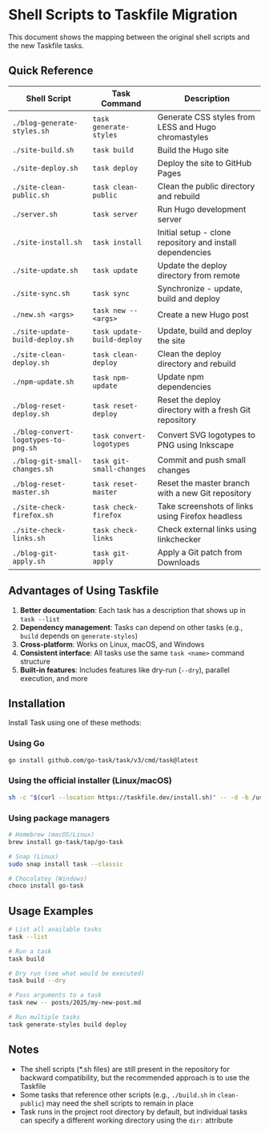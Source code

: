 # Shell Scripts to Taskfile Migration

This document shows the mapping between the original shell scripts and the new Taskfile tasks.

## Quick Reference

| Shell Script | Task Command | Description |
|--------------|--------------|-------------|
| `./blog-generate-styles.sh` | `task generate-styles` | Generate CSS styles from LESS and Hugo chromastyles |
| `./site-build.sh` | `task build` | Build the Hugo site |
| `./site-deploy.sh` | `task deploy` | Deploy the site to GitHub Pages |
| `./site-clean-public.sh` | `task clean-public` | Clean the public directory and rebuild |
| `./server.sh` | `task server` | Run Hugo development server |
| `./site-install.sh` | `task install` | Initial setup - clone repository and install dependencies |
| `./site-update.sh` | `task update` | Update the deploy directory from remote |
| `./site-sync.sh` | `task sync` | Synchronize - update, build and deploy |
| `./new.sh <args>` | `task new -- <args>` | Create a new Hugo post |
| `./site-update-build-deploy.sh` | `task update-build-deploy` | Update, build and deploy the site |
| `./site-clean-deploy.sh` | `task clean-deploy` | Clean the deploy directory and rebuild |
| `./npm-update.sh` | `task npm-update` | Update npm dependencies |
| `./blog-reset-deploy.sh` | `task reset-deploy` | Reset the deploy directory with a fresh Git repository |
| `./blog-convert-logotypes-to-png.sh` | `task convert-logotypes` | Convert SVG logotypes to PNG using Inkscape |
| `./blog-git-small-changes.sh` | `task git-small-changes` | Commit and push small changes |
| `./blog-reset-master.sh` | `task reset-master` | Reset the master branch with a new Git repository |
| `./site-check-firefox.sh` | `task check-firefox` | Take screenshots of links using Firefox headless |
| `./site-check-links.sh` | `task check-links` | Check external links using linkchecker |
| `./blog-git-apply.sh` | `task git-apply` | Apply a Git patch from Downloads |

## Advantages of Using Taskfile

1. **Better documentation**: Each task has a description that shows up in `task --list`
2. **Dependency management**: Tasks can depend on other tasks (e.g., `build` depends on `generate-styles`)
3. **Cross-platform**: Works on Linux, macOS, and Windows
4. **Consistent interface**: All tasks use the same `task <name>` command structure
5. **Built-in features**: Includes features like dry-run (`--dry`), parallel execution, and more

## Installation

Install Task using one of these methods:

### Using Go
```bash
go install github.com/go-task/task/v3/cmd/task@latest
```

### Using the official installer (Linux/macOS)
```bash
sh -c "$(curl --location https://taskfile.dev/install.sh)" -- -d -b /usr/local/bin
```

### Using package managers
```bash
# Homebrew (macOS/Linux)
brew install go-task/tap/go-task

# Snap (Linux)
sudo snap install task --classic

# Chocolatey (Windows)
choco install go-task
```

## Usage Examples

```bash
# List all available tasks
task --list

# Run a task
task build

# Dry run (see what would be executed)
task build --dry

# Pass arguments to a task
task new -- posts/2025/my-new-post.md

# Run multiple tasks
task generate-styles build deploy
```

## Notes

- The shell scripts (*.sh files) are still present in the repository for backward compatibility, but the recommended approach is to use the Taskfile
- Some tasks that reference other scripts (e.g., `./build.sh` in `clean-public`) may need the shell scripts to remain in place
- Task runs in the project root directory by default, but individual tasks can specify a different working directory using the `dir:` attribute

